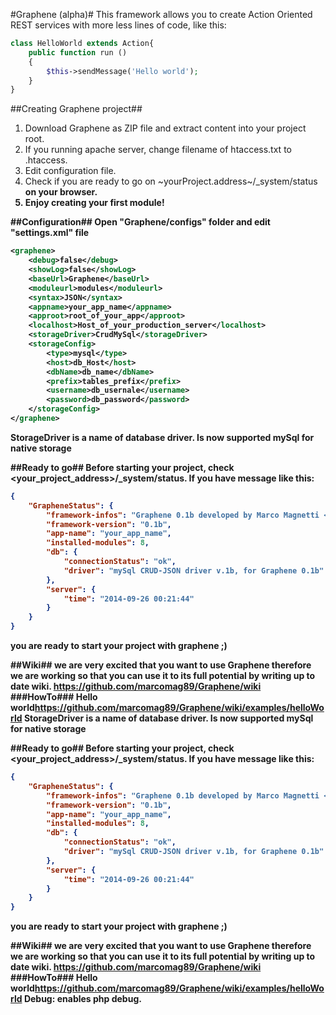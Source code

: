 #Graphene (alpha)#
This framework allows you to create Action Oriented REST services with more less lines of code, like this:
```PHP
class HelloWorld extends Action{
	public function run ()
	{
		$this->sendMessage('Hello world');
	}
}
```

##Creating Graphene project##
1. Download Graphene as ZIP file and extract content into your project root.
2. If you running apache server, change filename of htaccess.txt to .htaccess.
3. Edit configuration file.
4. Check if you are ready to go on ~yourProject.address~</b>/_system/status<b> on your browser.
5. Enjoy creating your first module!

##Configuration##
Open "Graphene/configs" folder and edit "settings.xml" file
```XML
<graphene>
	<debug>false</debug>
	<showLog>false</showLog>
	<baseUrl>Graphene</baseUrl>
	<moduleurl>modules</moduleurl>
	<syntax>JSON</syntax>
	<appname>your_app_name</appname>
	<approot>root_of_your_app</approot>
	<localhost>Host_of_your_production_server</localhost>
	<storageDriver>CrudMySql</storageDriver>
	<storageConfig>
		<type>mysql</type>
		<host>db_Host</host>
		<dbName>db_name</dbName>
		<prefix>tables_prefix</prefix>
		<username>db_usernale</username>
		<password>db_password</password>
	</storageConfig>
</graphene>
```
<b>StorageDriver</b> is a name of database driver. Is now supported mySql for native storage

##Ready to go##
Before starting your project, check <your_project_address>/_system/status. 
If you have message like this:
```JSON
{
    "GrapheneStatus": {
        "framework-infos": "Graphene 0.1b developed by Marco Magnetti <marcomagnetti@gmail.com>",
        "framework-version": "0.1b",
        "app-name": "your_app_name",
        "installed-modules": 8,
        "db": {
            "connectionStatus": "ok",
            "driver": "mySql CRUD-JSON driver v.1b, for Graphene 0.1b"
        },
        "server": {
            "time": "2014-09-26 00:21:44"
        }
    }
}
```
you are ready to start your project with graphene ;)

##Wiki##
we are very excited that you want to use Graphene therefore we are working so that you can use it to its full potential by writing up to date wiki.
https://github.com/marcomag89/Graphene/wiki
###HowTo###
<b>Hello world</b>https://github.com/marcomag89/Graphene/wiki/examples/helloWorld
<b>StorageDriver</b> is a name of database driver. Is now supported mySql for native storage

##Ready to go##
Before starting your project, check <your_project_address>/_system/status. 
If you have message like this:
```JSON
{
    "GrapheneStatus": {
        "framework-infos": "Graphene 0.1b developed by Marco Magnetti <marcomagnetti@gmail.com>",
        "framework-version": "0.1b",
        "app-name": "your_app_name",
        "installed-modules": 8,
        "db": {
            "connectionStatus": "ok",
            "driver": "mySql CRUD-JSON driver v.1b, for Graphene 0.1b"
        },
        "server": {
            "time": "2014-09-26 00:21:44"
        }
    }
}
```
you are ready to start your project with graphene ;)

##Wiki##
we are very excited that you want to use Graphene therefore we are working so that you can use it to its full potential by writing up to date wiki.
https://github.com/marcomag89/Graphene/wiki
###HowTo###
<b>Hello world</b>https://github.com/marcomag89/Graphene/wiki/examples/helloWorld
<b>Debug:</b> enables php debug.
<b></b>

